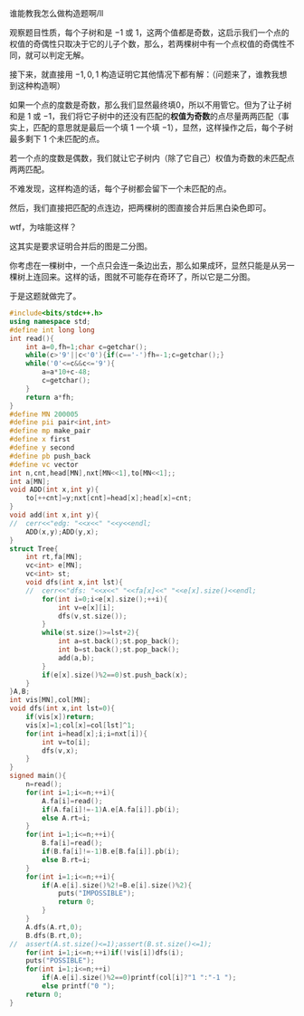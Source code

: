谁能教我怎么做构造题啊/ll

观察题目性质，每个子树和是 $-1$ 或 $1$，这两个值都是奇数，这启示我们一个点的权值的奇偶性只取决于它的儿子个数，那么，若两棵树中有一个点权值的奇偶性不同，就可以判定无解。

接下来，就直接用 $-1,0,1$ 构造证明它其他情况下都有解：（问题来了，谁教我想到这种构造啊）

如果一个点的度数是奇数，那么我们显然最终填0，所以不用管它。但为了让子树和是 $1$ 或 $-1$，我们将它子树中的还没有匹配的**权值为奇数**的点尽量两两匹配（事实上，匹配的意思就是最后一个填 $1$ 一个填 $-1$），显然，这样操作之后，每个子树最多剩下 $1$ 个未匹配的点。

若一个点的度数是偶数，我们就让它子树内（除了它自己）权值为奇数的未匹配点两两匹配。

不难发现，这样构造的话，每个子树都会留下一个未匹配的点。

然后，我们直接把匹配的点连边，把两棵树的图直接合并后黑白染色即可。

wtf，为啥能这样？

这其实是要求证明合并后的图是二分图。

你考虑在一棵树中，一个点只会连一条边出去，那么如果成环，显然只能是从另一棵树上连回来。这样的话，图就不可能存在奇环了，所以它是二分图。

于是这题就做完了。
```cpp
#include<bits/stdc++.h>
using namespace std;
#define int long long
int read(){
	int a=0,fh=1;char c=getchar();
	while(c>'9'||c<'0'){if(c=='-')fh=-1;c=getchar();}
	while('0'<=c&&c<='9'){
		a=a*10+c-48;
		c=getchar();
	}
	return a*fh;
}
#define MN 200005
#define pii pair<int,int>
#define mp make_pair
#define x first
#define y second
#define pb push_back
#define vc vector
int n,cnt,head[MN],nxt[MN<<1],to[MN<<1];;
int a[MN];
void ADD(int x,int y){
	to[++cnt]=y;nxt[cnt]=head[x];head[x]=cnt;
}
void add(int x,int y){
//	cerr<<"edg: "<<x<<" "<<y<<endl;
	ADD(x,y);ADD(y,x);
}
struct Tree{
	int rt,fa[MN];
	vc<int> e[MN];
	vc<int> st;
	void dfs(int x,int lst){
	//	cerr<<"dfs: "<<x<<" "<<fa[x]<<" "<<e[x].size()<<endl;
		for(int i=0;i<e[x].size();++i){
			int v=e[x][i];
			dfs(v,st.size());
		}
		while(st.size()>=lst+2){	
			int a=st.back();st.pop_back();
			int b=st.back();st.pop_back();
			add(a,b);
		}
		if(e[x].size()%2==0)st.push_back(x);
	}
}A,B;
int vis[MN],col[MN];
void dfs(int x,int lst=0){
	if(vis[x])return;
	vis[x]=1;col[x]=col[lst]^1;
	for(int i=head[x];i;i=nxt[i]){
		int v=to[i];
		dfs(v,x);
	}
}
signed main(){
	n=read();
	for(int i=1;i<=n;++i){
		A.fa[i]=read();
		if(A.fa[i]!=-1)A.e[A.fa[i]].pb(i);
		else A.rt=i;
	}
	for(int i=1;i<=n;++i){
		B.fa[i]=read();
		if(B.fa[i]!=-1)B.e[B.fa[i]].pb(i);
		else B.rt=i;
	}
	for(int i=1;i<=n;++i){
		if(A.e[i].size()%2!=B.e[i].size()%2){
			puts("IMPOSSIBLE");
			return 0;
		}
	}
	A.dfs(A.rt,0);
	B.dfs(B.rt,0);
//	assert(A.st.size()<=1);assert(B.st.size()<=1);
	for(int i=1;i<=n;++i)if(!vis[i])dfs(i);
	puts("POSSIBLE");
	for(int i=1;i<=n;++i)
		if(A.e[i].size()%2==0)printf(col[i]?"1 ":"-1 ");
		else printf("0 ");
	return 0;
}
```